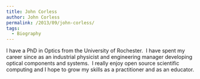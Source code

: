 ```yaml
---
title: John Corless
author: John Corless
permalink: /2013/09/john-corless/
tags:
  - Biography
---
```

I have a PhD in Optics from the University of Rochester.  I have spent my career since as an industrial physicist and engineering manager developing optical components and systems.  I really enjoy open source scientific computing and I hope to grow my skills as a practitioner and as an educator.
